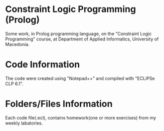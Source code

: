 # Constraint Logic Programming (Prolog)

Some work, in Prolog programming language, on the "Constraint Logic Programming" course, at Department of Applied Informatics, University of Macedonia.

# Code Information

The code were created using "Notepad++" and compiled with "ECLiPSe CLP 6.1".

# Folders/Files Information

Each code file(.ecl), contains homework(one or more exercises) from my weekly labatories.